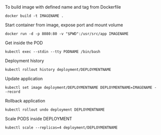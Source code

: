 To build image with defined name and tag from Dockerfile
```shell
docker build -t IMAGENAME .
```

Start container from image, expose port and mount volume
```shell
docker run -d -p 8080:80 -v "$PWD":/usr/src/app IMAGENAME
```

Get inside the POD
```shell
kubectl exec --stdin --tty PODNAME /bin/bash
```

Deployment history
```shell
kubectl rollout history deployment/DEPLOYMENTNAME
```

Update application
```shell
kubectl set image deployment/DEPLOYMENTNAME DEPLOYMENTNAME=IMAGENAME --record
```

Rollback application
```shell
kubectl rollout undo deployment DEPLOYMENTNAME
```

Scale PODS inside DEPLOYMENT
```shell
kubectl scale --replicas=4 deployment/DEPLOYMENTNAME
```